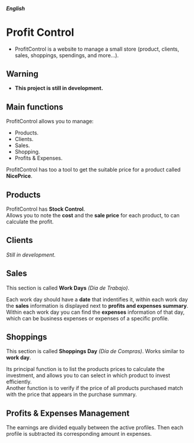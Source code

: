 #### *English*
# Profit Control
* ProfitControl is a website to manage a small store (product, clients, sales, shoppings, spendings, and more...).

## Warning
* **This project is still in development.**

## Main functions
ProfitControl allows you to manage:
* Products.
* Clients.
* Sales.
* Shopping.
* Profits & Expenses.

ProfitControl has too a tool to get the suitable price for a product called **NicePrice**.

## Products
ProfitControl has **Stock Control**.\
Allows you to note the **cost** and the **sale price** for each product, to can calculate the profit.

## Clients
*Still in development.*

## Sales
This section is called **Work Days** *(Día de Trabajo)*.

Each work day should have a **date** that indentifies it, within each work day the **sales** information is displayed next to **profits and expenses summary**.\
Within each work day you can find the **expenses** information of that day, which can be business expenses or expenses of a specific profile.

## Shoppings
This section is called **Shoppings Day** *(Día de Compras)*. Works similar to **work day**.

Its principal function is to list the products prices to calculate the investment, and allows you to can select in which product to invest efficiently.\
Another function is to verify if the price of all products purchased match with the price that appears in the purchase summary. 

## Profits & Expenses Management
The earnings are divided equally between the active profiles. Then each profile is subtracted its corresponding amount in expenses.